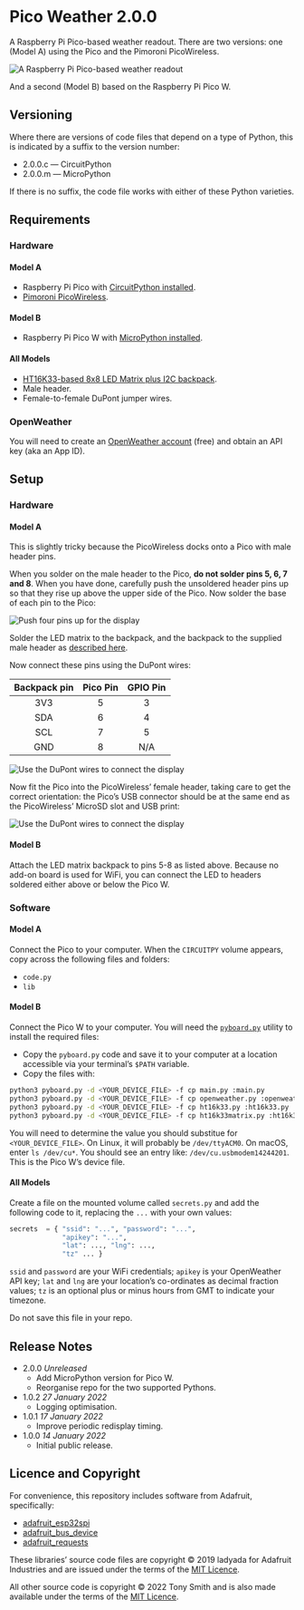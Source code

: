 # Pico Weather 2.0.0

A Raspberry Pi Pico-based weather readout. There are two versions: one (Model A) using the Pico and the Pimoroni PicoWireless.

![A Raspberry Pi Pico-based weather readout](./images/P1020223.JPG)

And a second (Model B) based on the Raspberry Pi Pico W.

## Versioning

Where there are versions of code files that depend on a type of Python, this is indicated by a suffix to the version number:

* 2.0.0.c — CircuitPython
* 2.0.0.m — MicroPython

If there is no suffix, the code file works with either of these Python varieties.

## Requirements

### Hardware

#### Model A

* Raspberry Pi Pico with [CircuitPython installed](https://circuitpython.org/board/raspberry_pi_pico/).
* [Pimoroni PicoWireless](https://shop.pimoroni.com/products/pico-wireless-pack).

#### Model B

* Raspberry Pi Pico W with [MicroPython installed](https://micropython.org/download/rp2-pico-w/).

#### All Models

* [HT16K33-based 8x8 LED Matrix plus I2C backpack](https://www.adafruit.com/product/1856).
* Male header.
* Female-to-female DuPont jumper wires.

### OpenWeather

You will need to create an [OpenWeather account](https://openweathermap.org/appid) (free) and obtain an API key (aka an App ID).

## Setup

### Hardware

#### Model A

This is slightly tricky because the PicoWireless docks onto a Pico with male header pins.

When you solder on the male header to the Pico, **do not solder pins 5, 6, 7 and 8**. When you have done, carefully push the unsoldered header pins up so that they rise up above the upper side of the Pico. Now solder the base of each pin to the Pico:

![Push four pins up for the display](./images/P1020216.JPG)

Solder the LED matrix to the backpack, and the backpack to the supplied male header as [described here](https://learn.adafruit.com/adafruit-led-backpack/1-2-8x8-matrix-assembly).

Now connect these pins using the DuPont wires:

| Backpack pin | Pico Pin | GPIO Pin |
| :-: | :-: | :-: |
| 3V3 | 5 | 3 |
| SDA | 6 | 4 |
| SCL | 7 | 5 |
| GND | 8 | N/A |

![Use the DuPont wires to connect the display](./images/P1020217.JPG)

Now fit the Pico into the PicoWireless’ female header, taking care to get the correct orientation: the Pico’s USB connector should be at the same end as the PicoWireless’ MicroSD slot and USB print:

![Use the DuPont wires to connect the display](./images/P1020219.JPG)

#### Model B

Attach the LED matrix backpack to pins 5-8 as listed above. Because no add-on board is used for WiFi, you can connect the LED to headers soldered either above or below the Pico W.

### Software

#### Model A

Connect the Pico to your computer. When the `CIRCUITPY` volume appears, copy across the following files and folders:

* `code.py`
* `lib`

#### Model B

Connect the Pico W to your computer. You will need the [`pyboard.py`](https://raw.githubusercontent.com/micropython/micropython/master/tools/pyboard.py) utility to install the required files:

* Copy the `pyboard.py` code and save it to your computer at a location accessible via your terminal’s `$PATH` variable.
* Copy the files with:

```bash
python3 pyboard.py -d <YOUR_DEVICE_FILE> -f cp main.py :main.py
python3 pyboard.py -d <YOUR_DEVICE_FILE> -f cp openweather.py :openweather.py
python3 pyboard.py -d <YOUR_DEVICE_FILE> -f cp ht16k33.py :ht16k33.py
python3 pyboard.py -d <YOUR_DEVICE_FILE> -f cp ht16k33matrix.py :ht16k33matrix.py
```

You will need to determine the value you should substitue for `<YOUR_DEVICE_FILE>`. On Linux, it will probably be `/dev/ttyACM0`. On macOS, enter `ls /dev/cu*`. You should see an entry like: `/dev/cu.usbmodem14244201`. This is the Pico W’s device file.

#### All Models

Create a file on the mounted volume called `secrets.py` and add the following code to it, replacing the `...` with your own values:

```python
secrets  = { "ssid": "...", "password": "...",
             "apikey": "...",
             "lat": ..., "lng": ...,
             "tz" ... }
```

`ssid` and `password` are your WiFi credentials; `apikey` is your OpenWeather API key; `lat` and `lng` are your location’s co-ordinates as decimal fraction values; `tz` is an optional plus or minus hours from GMT to indicate your timezone.

Do not save this file in your repo.

## Release Notes

* 2.0.0 *Unreleased*
    * Add MicroPython version for Pico W.
    * Reorganise repo for the two supported Pythons.
* 1.0.2 *27 January 2022*
    * Logging optimisation.
* 1.0.1 *17 January 2022*
    * Improve periodic redisplay timing.
* 1.0.0 *14 January 2022*
    * Initial public release.

## Licence and Copyright

For convenience, this repository includes software from Adafruit, specifically:

* [adafruit_esp32spi](https://github.com/adafruit/Adafruit_CircuitPython_ESP32SPI)
* [adafruit_bus_device](https://github.com/adafruit/Adafruit_CircuitPython_BusDevice)
* [adafruit_requests](https://github.com/adafruit/Adafruit_CircuitPython_Requests/)

These libraries’ source code files are copyright © 2019 ladyada for Adafruit Industries and are issued under the terms of the [MIT Licence](./LICENSE.md).

All other source code is copyright © 2022 Tony Smith and is also made available under the terms of the [MIT Licence](./LICENSE.md).
